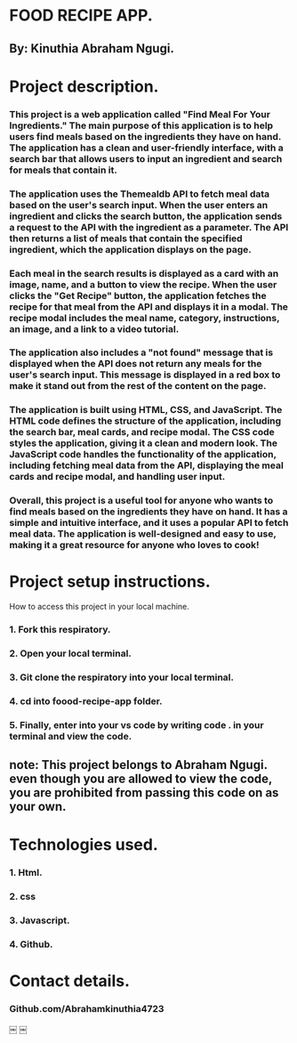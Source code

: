 # FOOD RECIPE APP.

## By: Kinuthia Abraham Ngugi.

# Project description.

### This project is a web application called "Find Meal For Your Ingredients." The main purpose of this application is to help users find meals based on the ingredients they have on hand. The application has a clean and user-friendly interface, with a search bar that allows users to input an ingredient and search for meals that contain it.

### The application uses the Themealdb API to fetch meal data based on the user's search input. When the user enters an ingredient and clicks the search button, the application sends a request to the API with the ingredient as a parameter. The API then returns a list of meals that contain the specified ingredient, which the application displays on the page.

### Each meal in the search results is displayed as a card with an image, name, and a button to view the recipe. When the user clicks the "Get Recipe" button, the application fetches the recipe for that meal from the API and displays it in a modal. The recipe modal includes the meal name, category, instructions, an image, and a link to a video tutorial.

### The application also includes a "not found" message that is displayed when the API does not return any meals for the user's search input. This message is displayed in a red box to make it stand out from the rest of the content on the page.

### The application is built using HTML, CSS, and JavaScript. The HTML code defines the structure of the application, including the search bar, meal cards, and recipe modal. The CSS code styles the application, giving it a clean and modern look. The JavaScript code handles the functionality of the application, including fetching meal data from the API, displaying the meal cards and recipe modal, and handling user input.

### Overall, this project is a useful tool for anyone who wants to find meals based on the ingredients they have on hand. It has a simple and intuitive interface, and it uses a popular API to fetch meal data. The application is well-designed and easy to use, making it a great resource for anyone who loves to cook!

# Project setup instructions.

How to access this project in your local machine.

### 1. Fork this respiratory.

### 2. Open your local terminal.

### 3. Git clone the respiratory into your local terminal.

### 4. cd into foood-recipe-app folder.

### 5. Finally, enter into your vs code by writing code . in your terminal and view the code.

## note: This project belongs to Abraham Ngugi. even though you are allowed to view the code, you are prohibited from passing this code on as your own.

# Technologies used.

### 1. Html.

### 2. css

### 3. Javascript.

### 4. Github.

# Contact details.

### Github.com/Abrahamkinuthia4723




￼
￼
